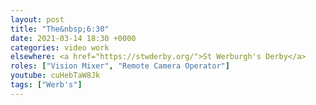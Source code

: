 ```yaml
---
layout: post
title: "The&nbsp;6:30"
date: 2021-03-14 18:30 +0000
categories: video work
elsewhere: <a href="https://stwderby.org/">St Werburgh's Derby</a>
roles: ["Vision Mixer", "Remote Camera Operator"]
youtube: cuHebTaW8Jk
tags: ["Werb's"]
---
```


